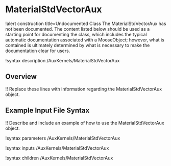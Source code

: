 # MaterialStdVectorAux

!alert construction title=Undocumented Class
The MaterialStdVectorAux has not been documented. The content listed below should be used as a starting point for
documenting the class, which includes the typical automatic documentation associated with a
MooseObject; however, what is contained is ultimately determined by what is necessary to make the
documentation clear for users.

!syntax description /AuxKernels/MaterialStdVectorAux

## Overview

!! Replace these lines with information regarding the MaterialStdVectorAux object.

## Example Input File Syntax

!! Describe and include an example of how to use the MaterialStdVectorAux object.

!syntax parameters /AuxKernels/MaterialStdVectorAux

!syntax inputs /AuxKernels/MaterialStdVectorAux

!syntax children /AuxKernels/MaterialStdVectorAux
